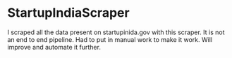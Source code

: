 # StartupIndiaScraper

I scraped all the data present on startupinida.gov with this scraper. It is not an end to end pipeline. Had to put in manual work to make it work. Will improve and automate it further.
